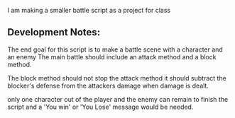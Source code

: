 
I am making a smaller battle script as a project for class

## Development Notes:

The end goal for this script is to make 
a battle scene with a character and an enemy
The main battle should include an attack
method and a block method.

The block method should not stop the attack method
it should subtract the blocker's defense from the 
attackers damage when damage is dealt.

only one character out of the player and the enemy
can remain to finish the script and a 'You win' or
'You Lose' message would be needed.
